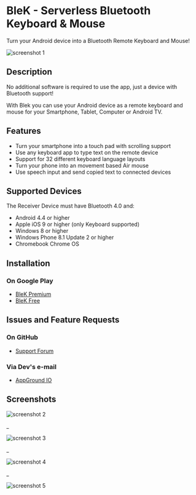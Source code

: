# BleK - Serverless Bluetooth Keyboard & Mouse
Turn your Android device into a Bluetooth Remote Keyboard and Mouse!

![screenshot 1](https://lh3.googleusercontent.com/pUxM_W-zoH9iBo1shQlFz0T68wZ-9x7SViCvKIZCGh5ECTcsKJg0qLnVfRMk3gxzBOA0VqndRq9LzQngTG8YCw)

## Description
No additional software is required to use the app, just a device with Bluetooth support!

With Blek you can use your Android device as a remote keyboard and mouse for your Smartphone, Tablet, Computer or Android TV.

## Features

  * Turn your smartphone into a touch pad with scrolling support
  * Use any keyboard app to type text on the remote device
  * Support for 32 different keyboard language layouts
  * Turn your phone into an movement based Air mouse
  * Use speech input and send copied text to connected devices

## Supported Devices

The Receiver Device must have Bluetooth 4.0 and:

  * Android 4.4 or higher
  * Apple iOS 9 or higher (only Keyboard supported)
  * Windows 8 or higher
  * Windows Phone 8.1 Update 2 or higher
  * Chromebook Chrome OS

## Installation

### On Google Play
  * [BleK Premium](https://play.google.com/store/apps/details?id=io.appground.blekpremium)
  * [BleK Free](https://play.google.com/store/apps/details?id=io.appground.blek)

## Issues and Feature Requests

### On GitHub
  * [Support Forum](https://github.com/AppGround-io/bluetooth-keyboard-and-mouse-support/issues)

### Via Dev's e-mail
  * [AppGround IO](support@appground.io)

## Screenshots

![screenshot 2](https://lh3.googleusercontent.com/y6E_5ytt1rR-SFZ534YXiHKNjLba0DryO4QUfaXxOg_1irE_wDAh3f1zIoHhBGdQXPPCOU4IClN40dIuwkGvKHwC)

_

![screenshot 3](https://lh3.googleusercontent.com/Ouy625KJFBcWNbXW3uOq0EgnBSpdpdhmy9-UTjIJua94udlNZkKffiQnxLRmMdWUDWIwn7tCnO0J9db1uCyKiFo)

_

![screenshot 4](https://lh3.googleusercontent.com/sdh-OXPZORzSLQdc0C__aKs7W5AchdIhIgR_Fuir2WNAbK638l6ijXv5xD2xfQ9RHIHx0gACHIWqqjtkkLa-bA)

_

![screenshot 5](https://lh3.googleusercontent.com/eQ2vwLZfv3_xgw7C1Z21oiDAy8RketflaBalx80E6IR76l41v2kxogXi_MxoNAVPWT0ZrkVAYfvxLenum8-4Jsmr)
